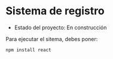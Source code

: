 <h1> Sistema de registro</h1>

- Estado del proyecto: En construcción

Para ejecutar el sitema, debes poner:

```npm install react```
